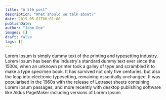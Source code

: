 ```yaml
---
title: "A 5th post"
description: "What should we talk about?"
date: 2019-05-01T00:01:00
publishDate:
author: "John Doe"
images: []
draft: false
tags: []
---
```


Lorem Ipsum is simply dummy text of the printing and typesetting industry. Lorem Ipsum has been the industry's standard dummy text ever since the 1500s, when an unknown printer took a galley of type and scrambled it to make a type specimen book. It has survived not only five centuries, but also the leap into electronic typesetting, remaining essentially unchanged. It was popularised in the 1960s with the release of Letraset sheets containing Lorem Ipsum passages, and more recently with desktop publishing software like Aldus PageMaker including versions of Lorem Ipsum
